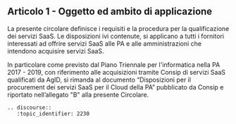 ## Articolo 1 - Oggetto ed ambito di applicazione

La presente circolare definisce i requisiti e la procedura per la qualificazione dei servizi SaaS. Le disposizioni ivi contenute, si applicano a tutti i fornitori interessati ad offrire servizi SaaS alle PA e alle amministrazioni che intendono acquisire servizi SaaS.

In particolare come previsto dal Piano Triennale per l'informatica nella PA 2017 - 2019, con riferimento alle acquisizioni tramite Consip di servizi SaaS qualificati da AgID, si rimanda al documento “Disposizioni per il procurement dei servizi SaaS per il Cloud della PA” pubblicato da Consip e riportato nell’allegato "B" alla presente Circolare.

```eval_rst
.. discourse::
   :topic_identifier: 2230
```
